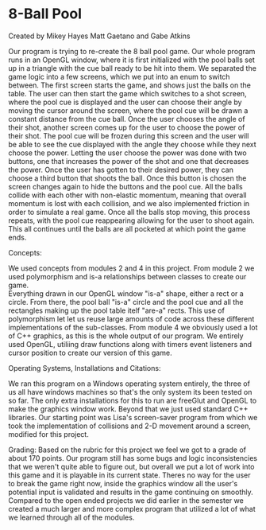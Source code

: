 # 8-Ball Pool

Created by Mikey Hayes Matt Gaetano and Gabe Atkins

Our program is trying to re-create the 8 ball pool game.  Our whole program runs in an OpenGL window, where it is
first initialized with the pool balls set up in a triangle with the cue ball ready to be hit into them.  We separated the game logic into a few screens, which we put into an enum to switch between.  The first screen starts 
the game, and shows just the balls on the table.  The user can then start the game which switches to a shot screen, 
where the pool cue is displayed and the user can choose their angle by moving the cursor around the screen, where the pool 
cue will be drawn a constant distance from the cue ball.  Once the user chooses the angle of their shot, another screen comes 
up for the user to choose the power of their shot.  The pool cue will be frozen during this screen and the user will be able to see 
the cue displayed with the angle they choose while they next choose the power.  Letting the user choose the power was done with two buttons,
one that increases the power of the shot and one that decreases the power.  Once the user has gotten to their desired power,
they can choose a third button that shoots the ball.  Once this button is chosen the screen changes again to hide the buttons and the pool cue.  All the balls collide with each other with non-elastic momentum, meaning that overall momentum is lost with each collision, and we also
implemented friction in order to simulate a real game.  Once all the balls stop moving, this process repeats, with the pool cue reappearing 
allowing for the user to shoot again.  This all continues until the balls are all pocketed at which point the game ends.

Concepts: 

We used concepts from modules 2 and 4 in this project.  From module 2 we used polymorphism and is-a relationships between classes to create our game.  
Everything drawn in our OpenGL window "is-a" shape, either a rect or a circle.  From there, the pool ball "is-a" circle and the pool cue and all the rectangles
making up the pool table itelf "are-a" rects.  This use of polymorphism let let us reuse large amounts of code across these different implementations of the sub-classes.
From module 4 we obviously used a lot of C++ graphics, as this is the whole output of our program.  We entirely used OpenGL, utiliing draw functions along with timers event listeners and cursor position to create our version of this game.

Operating Systems, Installations and Citations:

We ran this program on a Windows operating system entirely, the three of us all have windows machines so that's the only system its been tested on so far.  The only extra installations for this to run are freeGlut and OpenGL to make the graphics window work.  Beyond that we just used standard C++ libraries.  Our starting point was Lisa's screen-saver program from which we took the implementation of collisions and 2-D movement around a screen, modified for this project.

Grading:
Based on the rubric for this project we feel we got to a grade of about 170 points.  Our program still has some bugs and logic inconsistencies that we weren't quite able to figure out, but overall we put a lot of work into this game and it is playable in its current state.  Theres no way for the user to break the game right now, inside the graphics window all the user's potential input is validated and results in the game continuing on smoothly.  Compared to the open ended projects we did earlier in the semester we created a much larger and more complex program that utilized a lot of what we learned through all of the modules.  
